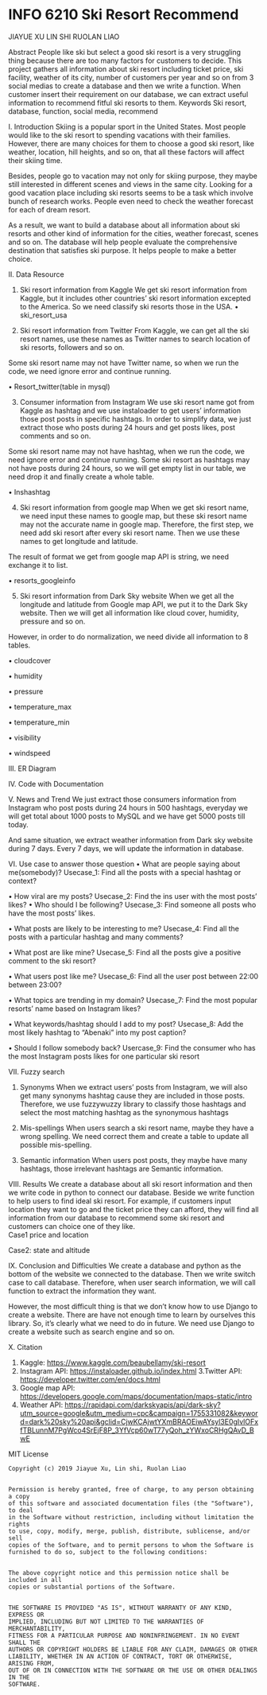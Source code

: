 # INFO 6210 Ski Resort Recommend

JIAYUE XU
LIN SHI
RUOLAN LIAO

Abstract
People like ski but select a good ski resort is a very struggling thing because there are too many factors for customers to decide. This project gathers all information about ski resort including ticket price, ski facility, weather of its city, number of customers per year and so on from 3 social medias to create a database and then we write a function. When customer insert their requirement on our database, we can extract useful information to recommend fitful ski resorts to them.
Keywords
Ski resort, database, function, social media, recommend

I. Introduction
Skiing is a popular sport in the United States. Most people would like to the ski resort to spending vacations with their families. However, there are many choices for them to choose a good ski resort, like weather, location, hill heights, and so on, that all these factors will affect their skiing time. 

Besides, people go to vacation may not only for skiing purpose, they maybe still interested in different scenes and views in the same city.  Looking for a good vacation place including ski resorts seems to be a task which involve bunch of research works. People even need to check the weather forecast for each of dream resort. 

As a result, we want to build a database about all information about ski resorts and other kind of information for the cities, weather forecast, scenes and so on. The database will help people evaluate the comprehensive destination that satisfies ski purpose. It helps people to make a better choice.
 
II. Data Resource
1. Ski resort information from Kaggle
We get ski resort information from Kaggle, but it includes other countries’ ski resort information excepted to the America. So we need classify ski resorts those in the USA.
•	ski_resort_usa
 
 
2. Ski resort information from Twitter
From Kaggle, we can get all the ski resort names, use these names as Twitter names to search location of ski resorts, followers and so on. 

Some ski resort name may not have Twitter name, so when we run the code, we need ignore error and continue running.
 

•	Resort_twitter(table in mysql)

 

3. Consumer information from Instagram
We use ski resort name got from Kaggle as hashtag and we use instaloader to get users’ information those post posts in specific hashtags. In order to simplify data, we just extract those who posts during 24 hours and get posts likes, post comments and so on.

Some ski resort name may not have hashtag, when we run the code, we need ignore error and continue running.  Some ski resort as hashtags may not have posts during 24 hours, so we will get empty list in our table, we need drop it and finally create a whole table.
 

•	Inshashtag
 

4. Ski resort information from google map
When we get ski resort name, we need input these names to google map, but these ski resort name may not the accurate name in google map. Therefore, the first step, we need add ski resort after every ski resort name. Then we use these names to get longitude and latitude.

The result of format we get from google map API is string, we need exchange it to list.
 
•	resorts_googleinfo
 


5. Ski resort information from Dark Sky website
When we get all the longitude and latitude from Google map API, we put it to the Dark Sky website. Then we will get all information like cloud cover, humidity, pressure and so on. 

However, in order to do normalization, we need divide all information to 8 tables.
 

•	cloudcover
 
•	humidity
 
•	pressure
 
•	temperature_max
 
•	temperature_min
 
•	visibility
 
•	windspeed
 



III. ER Diagram

 

IV. Code with Documentation


V. News and Trend
We just extract those consumers information from Instagram who post posts during 24 hours in 500 hashtags, everyday we will get total about 1000 posts to MySQL and we have get 5000 posts till today.

And same situation, we extract weather information from Dark sky website during 7 days. Every 7 days, we will update the information in database.

 
 
 

VI. Use case to answer those question
•	What are people saying about me(somebody)?
Usecase_1: Find all the posts with a special hashtag or context?
 
•	How viral are my posts?
Usecase_2: Find the ins user with the most posts’ likes?
•	Who should I be following?
Usecase_3: Find someone all posts who have the most posts’ likes.
 
•	What posts are likely to be interesting to me?
Usecase_4: Find all the posts with a particular hashtag and many comments?
 
•	What post are like mine?
Usecase_5: Find all the posts give a positive comment to the ski resort?
                   
•	What users post like me?
Usecase_6: Find all the user post between 22:00 between 23:00?
 
•	What topics are trending in my domain?
Usecase_7: Find the most popular resorts’ name based on Instagram likes?
 
•	What keywords/hashtag should I add to my post?
Usecase_8: Add the most likely hashtag to “Abenaki” into my post caption?
 
•	Should I follow somebody back?
Usercase_9: Find the consumer who has the most Instagram posts likes for one particular ski resort
 

VII. Fuzzy search
1. Synonyms 
When we extract users’ posts from Instagram, we will also get many synonyms hashtag cause they are included in those posts. Therefore, we use fuzzywuzzy library to classify those hashtags and select the most matching hashtag as the synonymous hashtags
 

2. Mis-spellings
When users search a ski resort name, maybe they have a wrong spelling. We need correct them and create a table to update all possible mis-spelling.
 

3. Semantic information
When users post posts, they maybe have many hashtags, those irrelevant hashtags are Semantic information.
 


VIII. Results
We create a database about all ski resort information and then we write code in python to connect our database. Beside we write function to help users to find ideal ski resort. For example, if customers input location they want to go and the ticket price they can afford, they will find all information from our database to recommend some ski resort and customers can choice one of they like.  
Case1 price and location
 
Case2: state and altitude
 

IX. Conclusion and Difficulties
We create a database and python as the bottom of the website we connected to the database. Then we write switch case to call database. Therefore, when user search information, we will call function to extract the information they want.

However, the most difficult thing is that we don’t know how to use Django to create a website. There are have not enough time to learn by ourselves this library. So, it’s clearly what we need to do in future. We need use Django to create a website such as search engine and so on. 

X. Citation
1. Kaggle: https://www.kaggle.com/beaubellamy/ski-resort
2. Instagram API: https://instaloader.github.io/index.html
3.Twitter API: https://developer.twitter.com/en/docs.html
4. Google map API: https://developers.google.com/maps/documentation/maps-static/intro
5. Weather API: https://rapidapi.com/darkskyapis/api/dark-sky?utm_source=google&utm_medium=cpc&campaign=1755331082&keyword=dark%20sky%20api&gclid=CjwKCAjwtYXmBRAOEiwAYsyl3E0gIvlOFxfTBLunnM7PgWco4SrEjF8P_3YfVcp60wT77yQoh_zYWxoCRHgQAvD_BwE

MIT License
	

	Copyright (c) 2019 Jiayue Xu, Lin shi, Ruolan Liao
	

	Permission is hereby granted, free of charge, to any person obtaining a copy
	of this software and associated documentation files (the "Software"), to deal
	in the Software without restriction, including without limitation the rights
	to use, copy, modify, merge, publish, distribute, sublicense, and/or sell
	copies of the Software, and to permit persons to whom the Software is
	furnished to do so, subject to the following conditions:
	

	The above copyright notice and this permission notice shall be included in all
	copies or substantial portions of the Software.
	

	THE SOFTWARE IS PROVIDED "AS IS", WITHOUT WARRANTY OF ANY KIND, EXPRESS OR
	IMPLIED, INCLUDING BUT NOT LIMITED TO THE WARRANTIES OF MERCHANTABILITY,
	FITNESS FOR A PARTICULAR PURPOSE AND NONINFRINGEMENT. IN NO EVENT SHALL THE
	AUTHORS OR COPYRIGHT HOLDERS BE LIABLE FOR ANY CLAIM, DAMAGES OR OTHER
	LIABILITY, WHETHER IN AN ACTION OF CONTRACT, TORT OR OTHERWISE, ARISING FROM,
	OUT OF OR IN CONNECTION WITH THE SOFTWARE OR THE USE OR OTHER DEALINGS IN THE
	SOFTWARE.


